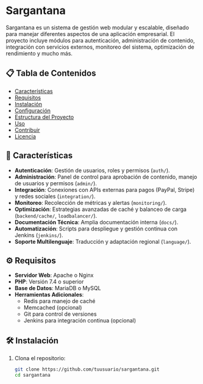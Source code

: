 # Sargantana

Sargantana es un sistema de gestión web modular y escalable, diseñado para manejar diferentes aspectos de una aplicación empresarial. El proyecto incluye módulos para autenticación, administración de contenido, integración con servicios externos, monitoreo del sistema, optimización de rendimiento y mucho más.

## 📋 Tabla de Contenidos

- [Características](#Características)
- [Requisitos](#Requisitos)
- [Instalación](#Instalación)
- [Configuración](#Configuración)
- [Estructura del Proyecto](#Estructura-del-Proyecto)
- [Uso](#Uso)
- [Contribuir](#Contribuir)
- [Licencia](#Licencia)

## 🚀 Características

- **Autenticación**: Gestión de usuarios, roles y permisos (`auth/`).
- **Administración**: Panel de control para aprobación de contenido, manejo de usuarios y permisos (`admin/`).
- **Integración**: Conexiones con APIs externas para pagos (PayPal, Stripe) y redes sociales (`integration/`).
- **Monitoreo**: Recolección de métricas y alertas (`monitoring/`).
- **Optimización**: Estrategias avanzadas de caché y balanceo de carga (`backend/cache/`, `loadbalancer/`).
- **Documentación Técnica**: Amplia documentación interna (`docs/`).
- **Automatización**: Scripts para despliegue y gestión continua con Jenkins (`jenkins/`).
- **Soporte Multilenguaje**: Traducción y adaptación regional (`language/`).

## ⚙️ Requisitos

- **Servidor Web**: Apache o Nginx
- **PHP**: Versión 7.4 o superior
- **Base de Datos**: MariaDB o MySQL
- **Herramientas Adicionales**:
  - Redis para manejo de caché
  - Memcached (opcional)
  - Git para control de versiones
  - Jenkins para integración continua (opcional)

## 🛠️ Instalación

1. Clona el repositorio:

   ```bash
   git clone https://github.com/tuusuario/sargantana.git
   cd sargantana

